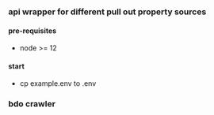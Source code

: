 ### api wrapper for different pull out property sources

#### pre-requisites

- node >= 12

#### start

- cp example.env to .env

### bdo crawler

